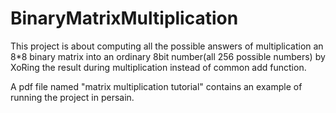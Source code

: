 # BinaryMatrixMultiplication
This project is about computing all the possible answers of multiplication an 8*8 binary matrix into an ordinary 8bit number(all 256 possible numbers) by XoRing the result during multiplication instead of common add function.

A pdf file named "matrix multiplication tutorial" contains an example of running the project in persain.
